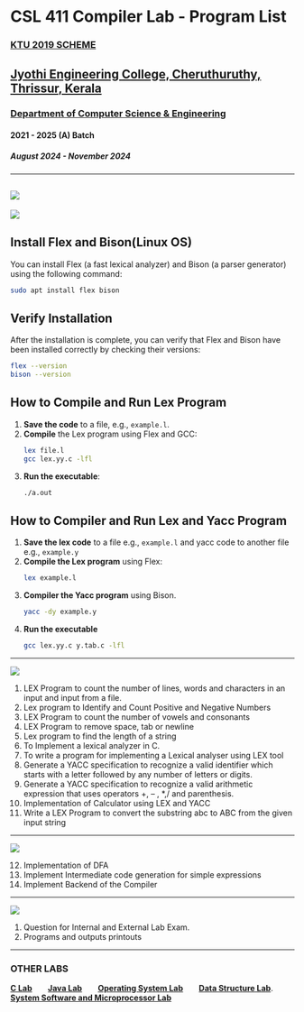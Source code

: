 # CSL 411 Compiler Lab - Program List
### [**KTU 2019 SCHEME**](https://ktu.edu.in/)
## [Jyothi Engineering College, Cheruthuruthy, Thrissur, Kerala](https://jecc.ac.in/)
### [Department of Computer Science & Engineering](https://jecc.ac.in/departments/computer_science_engineering)
#### 2021 - 2025 (A) Batch
##### August 2024 - November 2024
---
## [![](https://img.shields.io/badge/Source%20Code-Download_Link-brightgreen)](https://github.com/AlwinMathew2003/compiler_lab)

[![](https://img.shields.io/badge/Programs%20%26%20Viva%20by-%20Alwin%20Mathew-orange)](mailto:alwinmathew.cse21@jecc.ac.in)

## Install Flex and Bison(Linux OS)
You can install Flex (a fast lexical analyzer) and Bison (a parser generator) using the following command:
```bash
sudo apt install flex bison
```
## Verify Installation
After the installation is complete, you can verify that Flex and Bison have been installed correctly by checking their versions:
```bash
flex --version
bison --version
```
## How to Compile and Run Lex Program
1. **Save the code** to a file, e.g., `example.l`.
2. **Compile** the Lex program using Flex and GCC:  
    ```bash  
    lex file.l
    gcc lex.yy.c -lfl
    ```
3. **Run the executable**:
    ```bash
    ./a.out
    ```
## How to Compiler and Run Lex and Yacc Program
1. **Save the lex code** to a file e.g., `example.l` and yacc code to another file e.g., `example.y`
2. **Compile the Lex program** using Flex:
    ```bash
    lex example.l
    ```
3. **Compiler the Yacc program** using Bison.
    ```bash
    yacc -dy example.y
    ```
4. **Run the executable**
    ```bash
    gcc lex.yy.c y.tab.c -lfl
    ```
---
[![](https://img.shields.io/badge/Cycle-1-blue)](https://github.com/AlwinMathew2003/compiler_lab/tree/main/cycle-1)

  1. LEX Program to count the number of lines, words and
  characters in an input and input from a file.
  2. Lex program to Identify and Count Positive and Negative
  Numbers
  3. LEX Program to count the number of vowels and consonants
  4. LEX Program to remove space, tab or newline
  5. Lex program to find the length of a string
  6. To Implement a lexical analyzer in C.
  7. To write a program for implementing a Lexical analyser using
  LEX tool
  8. Generate a YACC specification to recognize a valid identifier
  which starts with a letter followed by any number of letters or
  digits.
  9. Generate a YACC specification to recognize a valid arithmetic
  expression that uses operators +, – , *,/ and parenthesis.
  10. Implementation of Calculator using LEX and YACC
  11. Write a LEX Program to convert the substring abc to ABC
  from the given input string
---
[![](https://img.shields.io/badge/Cycle-2-blue)](https://github.com/AlwinMathew2003/compiler_lab/tree/main/cycle-2)

12. Implementation of DFA
13. Implement Intermediate code generation for simple
expressions
14. Implement Backend of the Compiler
---

[![](https://img.shields.io/badge/Program-Prinouts-purple)](https://github.com/AlwinMathew2003/compiler_lab/tree/main/printouts)

1. Question for Internal and External Lab Exam.
2. Programs and outputs printouts
---
### **OTHER LABS**
[**C Lab**](https://clab.netlify.app/)&emsp;&emsp;[**Java Lab**](https://oopslab.netlify.app/)&emsp;&emsp;[**Operating System Lab**](https://oslabc.netlify.app/)&emsp;&emsp;[**Data Structure Lab**](https://dsalab.netlify.app/).&emsp;&emsp;[**System Software and Microprocessor Lab**](https://masm-8086.netlify.app/)
